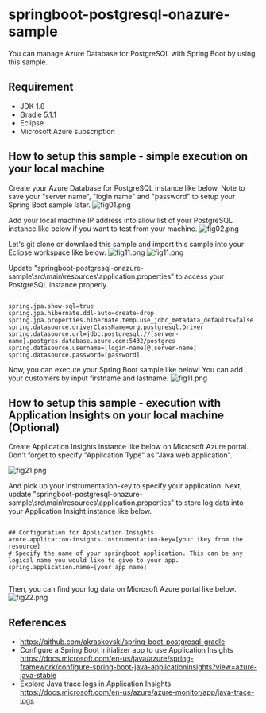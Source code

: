 # springboot-postgresql-onazure-sample
You can manage Azure Database for PostgreSQL with Spring Boot by using this sample.

## Requirement
- JDK 1.8
- Gradle 5.1.1
- Eclipse
- Microsoft Azure subscription

## How to setup this sample - simple execution on your local machine 

Create your Azure Database for PostgreSQL instance like below. Note to save your "server name", "login name" and "password" to setup your Spring Boot sample later.
![fig01.png](img/fig01.png "fig01.png")

Add your local machine IP address into allow list of your PostgreSQL instance like below if you want to test from your machine. 
![fig02.png](img/fig02.png "fig02.png")

Let's git clone or downlaod this sample and import this sample into your Eclipse workspace like below.
![fig11.png](img/fig11.png "fig11.png")
![fig11.png](img/fig12.png "fig12.png")

Update "springboot-postgresql-onazure-sample\src\main\resources\application.properties" to access your PostgreSQL instance properly.

````

spring.jpa.show-sql=true
spring.jpa.hibernate.ddl-auto=create-drop
spring.jpa.properties.hibernate.temp.use_jdbc_metadata_defaults=false
spring.datasource.driverClassName=org.postgresql.Driver
spring.datasource.url=jdbc:postgresql://[server-name].postgres.database.azure.com:5432/postgres
spring.datasource.username=[login-name]@[server-name]
spring.datasource.password=[password]

````

Now, you can execute your Spring Boot sample like below! You can add your customers by input firstname and lastname.
![fig11.png](img/fig13.png "fig13.png")

## How to setup this sample - execution with Application Insights on your local machine (Optional)
Create Application Insights instance like below on Microsoft Azure portal. Don't forget to specify "Application Type" as "Java web application".

![fig21.png](img/fig21.png "fig21.png")

And pick up your instrumentation-key to specify your application. Next, update "springboot-postgresql-onazure-sample\src\main\resources\application.properties" to store log data into your Application Insight instance like below.

````

## Configuration for Application Insights 
azure.application-insights.instrumentation-key=[your ikey from the resource]
# Specify the name of your springboot application. This can be any logical name you would like to give to your app.
spring.application.name=[your app name]


````

Then, you can find your log data on Microsoft Azure portal like below.
![fig22.png](img/fig22.png "fig22.png")

## References
- https://github.com/akraskovski/spring-boot-postgresql-gradle
- Configure a Spring Boot Initializer app to use Application Insights https://docs.microsoft.com/en-us/java/azure/spring-framework/configure-spring-boot-java-applicationinsights?view=azure-java-stable
- Explore Java trace logs in Application Insights https://docs.microsoft.com/en-us/azure/azure-monitor/app/java-trace-logs
